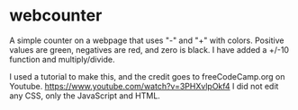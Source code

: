 # webcounter
A simple counter on a webpage that uses "-" and "+" with colors.
Positive values are green, negatives are red, and zero is black.
I have added a +/-10 function and multiply/divide.

I used a tutorial to make this, and the credit goes to freeCodeCamp.org on Youtube. 
https://www.youtube.com/watch?v=3PHXvlpOkf4
I did not edit any CSS, only the JavaScript and HTML.
